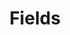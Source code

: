 ---
layout: default
title: "Fields"
parent: "Component Reference"
nav_order: "5"
has_children: true
---